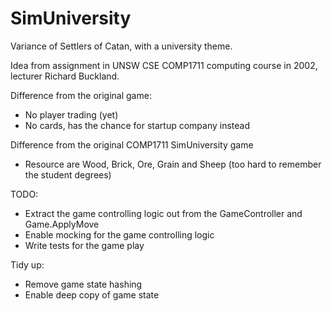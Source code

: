# SimUniversity

Variance of Settlers of Catan, with a university theme.

Idea from assignment in UNSW CSE COMP1711 computing course in 2002, lecturer Richard Buckland.

Difference from the original game:
* No player trading (yet)
* No cards, has the chance for startup company instead

Difference from the original COMP1711 SimUniversity game
* Resource are Wood, Brick, Ore, Grain and Sheep (too hard to remember the student degrees)

TODO:
* Extract the game controlling logic out from the GameController and Game.ApplyMove
* Enable mocking for the game controlling logic
* Write tests for the game play

Tidy up:
* Remove game state hashing
* Enable deep copy of game state